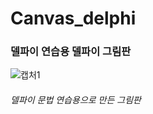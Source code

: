# Canvas_delphi
### 델파이 연습용 델파이 그림판
![캡처1](https://user-images.githubusercontent.com/33897259/145773260-faa66fa4-b151-4e70-b791-18f96b369e01.PNG)
###### 델파이 문법 연습용으로 만든 그림판 
